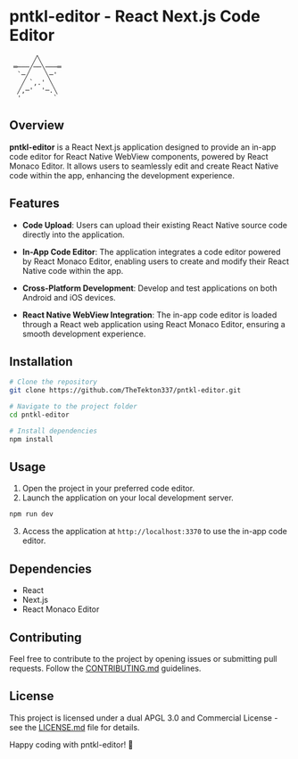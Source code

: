 # pntkl-editor - React Next.js Code Editor

```
      ╱╲
 ═───╱──╲───═
  `─╱    ╲─'
   ╱ `,.' ╲
  ╱,─'  '─.╲
  '        `
```

## Overview

**pntkl-editor** is a React Next.js application designed to provide an in-app code editor for React Native WebView components, powered by React Monaco Editor. It allows users to seamlessly edit and create React Native code within the app, enhancing the development experience.

## Features

- **Code Upload**: Users can upload their existing React Native source code directly into the application.

- **In-App Code Editor**: The application integrates a code editor powered by React Monaco Editor, enabling users to create and modify their React Native code within the app.

- **Cross-Platform Development**: Develop and test applications on both Android and iOS devices.

- **React Native WebView Integration**: The in-app code editor is loaded through a React web application using React Monaco Editor, ensuring a smooth development experience.

## Installation

```bash
# Clone the repository
git clone https://github.com/TheTekton337/pntkl-editor.git

# Navigate to the project folder
cd pntkl-editor

# Install dependencies
npm install
```

## Usage

1. Open the project in your preferred code editor.
2. Launch the application on your local development server.

```bash
npm run dev
```

3. Access the application at `http://localhost:3370` to use the in-app code editor.

## Dependencies

- React
- Next.js
- React Monaco Editor

## Contributing

Feel free to contribute to the project by opening issues or submitting pull requests. Follow the [CONTRIBUTING.md](CONTRIBUTING.md) guidelines.

## License

This project is licensed under a dual APGL 3.0 and Commercial License - see the [LICENSE.md](LICENSE.md) file for details.

Happy coding with pntkl-editor! 🚀